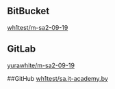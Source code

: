 ## BitBucket
[wh1test/m-sa2-09-19](https://bitbucket.org/wh1test/m-sa2-09-19/src/m-sa2-09-19/)

## GitLab
[yurawhite/m-sa2-09-19](https://gitlab.com/yurawhite/m-sa2-09-19)

##GitHub
[wh1test/sa.it-academy.by](https://github.com/wh1test/sa.it-academy.by)
